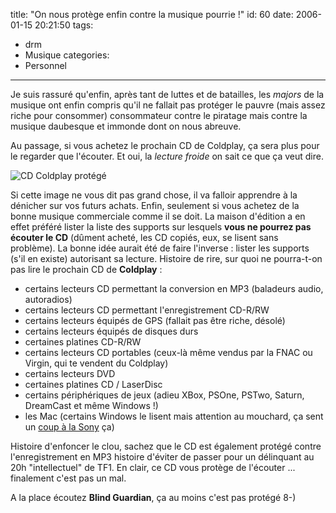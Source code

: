 title: "On nous protège enfin contre la musique pourrie !"
id: 60
date: 2006-01-15 20:21:50
tags:
- drm
- Musique
categories:
- Personnel
---

Je suis rassuré qu'enfin, après tant de luttes et de batailles, les _majors_ de la musique ont enfin compris qu'il ne fallait pas protéger le pauvre (mais assez riche pour consommer) consommateur contre le piratage mais contre la musique daubesque et immonde dont on nous abreuve.

Au passage, si vous achetez le prochain CD de Coldplay, ça sera plus pour le regarder que l'écouter. Et oui, la _lecture froide_ on sait ce que ça veut dire.

<!--more-->

![CD Coldplay protégé](/images/Actualite/coldplay-cd-illisible.jpg)

Si cette image ne vous dit pas grand chose, il va falloir apprendre à la dénicher sur vos futurs achats. Enfin, seulement si vous achetez de la bonne musique commerciale comme il se doit. La maison d'édition a en effet préféré lister la liste des supports sur lesquels **vous ne pourrez pas écouter le CD** (dûment acheté, les CD copiés, eux, se lisent sans problème). La bonne idée aurait été de faire l'inverse : lister les supports (s'il en existe) autorisant sa lecture. Histoire de rire, sur quoi ne pourra-t-on pas lire le prochain CD de **Coldplay** :

*   certains lecteurs CD permettant la conversion en MP3 (baladeurs audio, autoradios)
*   certains lecteurs CD permettant l'enregistrement CD-R/RW
*   certains lecteurs équipés de GPS (fallait pas être riche, désolé)
*   certains lecteurs équipés de disques durs
*   certaines platines CD-R/RW
*   certains lecteurs CD portables (ceux-là même vendus par la FNAC ou Virgin, qui te vendent du Coldplay)
*   certains lecteurs DVD
*   certaines platines CD / LaserDisc
*   certains périphériques de jeux (adieu XBox, PSOne, PSTwo, Saturn, DreamCast et même Windows !)
*   les Mac (certains Windows le lisent mais attention au mouchard, ça sent un [coup à la Sony](http://www.clubic.com/actualite-29041-sony-marque-une-pause-pour-ses-cd-avec-rootkit.html) ça)

Histoire d'enfoncer le clou, sachez que le CD est également protégé contre l'enregistrement en MP3 histoire d'éviter de passer pour un délinquant au 20h "intellectuel" de TF1\. En clair, ce CD vous protège de l'écouter ... finalement c'est pas un mal.

A la place écoutez **Blind Guardian**, ça au moins c'est pas protégé 8-)